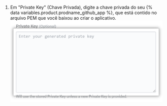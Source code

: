 1. Em "Private Key" (Chave Privada), digite a chave privada do seu {% data variables.product.prodname_github_app %}, que está contido no arquivo PEM que você baixou ao criar o aplicativo. ![Campo chave privada](/assets/images/help/insights/private-key.png)
